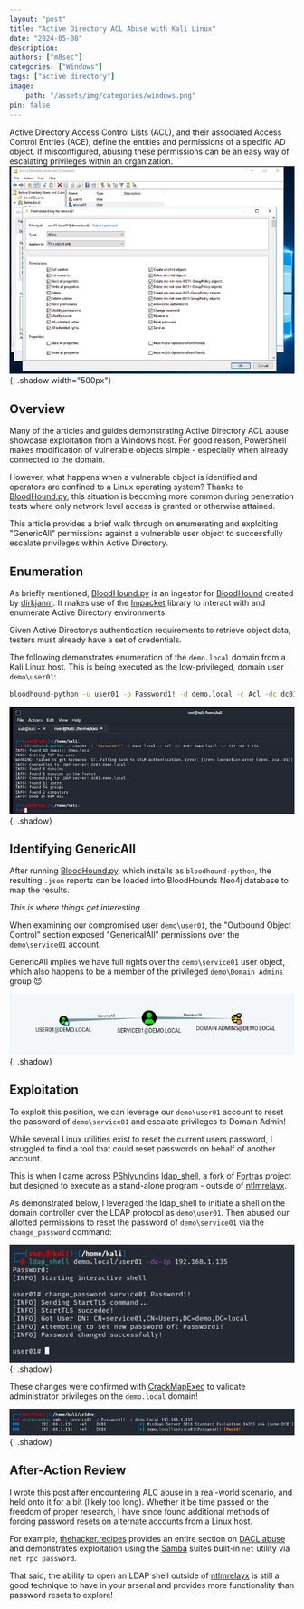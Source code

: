```yaml
---
layout: "post"
title: "Active Directory ACL Abuse with Kali Linux"
date: "2024-05-08"
description: 
authors: ["m8sec"]
categories: ["Windows"]
tags: ["active directory"]
image: 
    path: "/assets/img/categories/windows.png"
pin: false
---
```


Active Directory Access Control Lists (ACL), and their associated Access Control Entries (ACE), define the entities and permissions of a specific AD object. If misconfigured, abusing these permissions can be an easy way of escalating privileges within an organization.
![](/assets/img/posts/acl-abuse-with-kali/1.png){: .shadow width="500px"}


## Overview
Many of the articles and guides demonstrating Active Directory ACL abuse showcase exploitation from a Windows host. For good reason, PowerShell makes modification of vulnerable objects simple - especially when already connected to the domain.

However, what happens when a vulnerable object is identified and operators are confined to a Linux operating system? Thanks to [BloodHound.py](https://github.com/dirkjanm/BloodHound.py), this situation is becoming more common during penetration tests where only network level access is granted or otherwise attained.

This article provides a brief walk through on enumerating and exploiting "GenericAll" permissions against a vulnerable user object to successfully escalate privileges within Active Directory.


## Enumeration
As briefly mentioned, [BloodHound.py](https://github.com/dirkjanm/BloodHound.py) is an ingestor for [BloodHound](https://github.com/BloodHoundAD/BloodHound) created by [dirkjanm](https://github.com/dirkjanm). It makes use of the [Impacket](https://github.com/fortra/impacket) library to interact with and enumerate Active Directory environments.

Given Active Directorys authentication requirements to retrieve object data, testers must already have a set of credentials.

The following demonstrates enumeration of the `demo.local` domain from a Kali Linux host. This is being executed as the low-privileged, domain user `demo\user01`:

```bash
bloodhound-python -u user01 -p Password1! -d demo.local -c Acl -dc dc01.demo.local -ns 192.168.1.114
```

![](/assets/img/posts/acl-abuse-with-kali/2.png){: .shadow}

## Identifying GenericAll
After running [BloodHound.py](https://github.com/dirkjanm/BloodHound.py), which installs as `bloodhound-python`, the resulting `.json` reports can be loaded into BloodHounds Neo4j database to map the results.

*This is where things get interesting...*

When examining our compromised user `demo\user01`, the "Outbound Object Control" section exposed "GenericalAll" permissions over the `demo\service01` account.

GenericAll implies we have full rights over the `demo\service01` user object, which also happens to be a member of the privileged `demo\Domain Admins` group 😈.

![](/assets/img/posts/acl-abuse-with-kali/3.png){: .shadow}


## Exploitation
To exploit this position, we can leverage our `demo\user01` account to reset the password of `demo\service01` and escalate privileges to Domain Admin!

While several Linux utilities exist to reset the current users password, I struggled to find a tool that could reset passwords on behalf of another account.

This is when I came across [PShlyundin](https://github.com/PShlyundin)s [ldap_shell](https://github.com/PShlyundin/ldap_shell), a fork of [Fortra](https://github.com/fortra/impacket/blob/master/impacket/examples/ldap_shell.py)s project but designed to execute as a stand-alone program - outside of [ntlmrelayx](https://github.com/fortra/impacket/blob/master/examples/ntlmrelayx.py).

As demonstrated below, I leveraged the ldap_shell to initiate a shell on the domain controller over the LDAP protocol as `demo\user01`. Then abused our allotted permissions to reset the password of `demo\service01` via the `change_password` command:

![](/assets/img/posts/acl-abuse-with-kali/4.png){: .shadow}

These changes were confirmed with [CrackMapExec](https://github.com/byt3bl33d3r/CrackMapExec) to validate administrator privileges on the `demo.local` domain!

![](/assets/img/posts/acl-abuse-with-kali/5.png){: .shadow}


## After-Action Review
I wrote this post after encountering ALC abuse in a real-world scenario, and held onto it for a bit (likely too long). Whether it be time passed or the freedom of proper research, I have since found additional methods of forcing password resets on alternate accounts from a Linux host.

For example, [thehacker.recipes](https://www.thehacker.recipes) provides an entire section on [DACL abuse](https://www.thehacker.recipes/ad/movement/dacl) and demonstrates exploitation using the [Samba](https://www.samba.org/) suites built-in `net` utility via `net rpc password`.

That said, the ability to open an LDAP shell outside of [ntlmrelayx](https://github.com/fortra/impacket/blob/master/examples/ntlmrelayx.py) is still a good technique to have in your arsenal and provides more functionality than password resets to explore!
